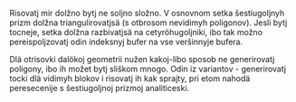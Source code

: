 Risovatj mir dolžno bytj ne soljno složno.
V osnovnom setka šestiugoljnyh prizm dolžna triangulirovatjsä (s otbrosom nevidimyh poligonov).
Jesli bytj tocneje, setka dolžna razbivatjsä na cetyröhugoljniki, ibo tak možno pereispoljzovatj odin indeksnyj bufer na vse veršinnyje bufera.

Dlä otrisovki dalökoj geometrii nužen kakoj-libo sposob ne generirovatj poligony, ibo ih možet bytj sliškom mnogo.
Odin iz variantov - generirovatj tocki dlä vidimyh blokov i risovatj ih kak sprajty, pri etom nahodä peresecenije s šestiugoljnoj prizmoj analiticeski.
